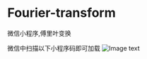# Fourier-transform
微信小程序,傅里叶变换









微信中扫描以下小程序码即可加载
![Image text](https://raw.githubusercontent.com/devilvalley/Fourier-transform/master/gh_7174ab4acd3d_258.jpg)
